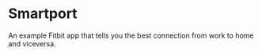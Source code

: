 # Smartport
An example Fitbit app that tells you the best connection from work to home and viceversa.
